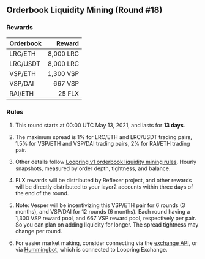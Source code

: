 ## Orderbook Liquidity Mining (Round #18)


### Rewards

| **Orderbook** | **Reward** |
| :--- | ---: |
| LRC/ETH | 8,000 LRC|
| LRC/USDT | 8,000 LRC|
| VSP/ETH | 1,300 VSP|
| VSP/DAI | 667 VSP|
| RAI/ETH | 25 FLX|

### Rules

1) This round starts at 00:00 UTC May 13, 2021, and lasts for **13 days**.

2) The maximum spread is 1% for LRC/ETH and LRC/USDT trading pairs, 1.5% for VSP/ETH and VSP/DAI trading pairs, 2% for RAI/ETH trading pair.

3) Other details follow [Loopring v1 orderbook liquidity mining rules](https://medium.com/loopring-protocol/loopring-exchange-liquidity-mining-competition-748917b277e6). Hourly snapshots, measured by order depth, tightness, and balance.

4) FLX rewards will be distributed by Reflexer project, and other rewards will be directly distributed to your layer2 accounts within three days of the end of the round.

5) Note: Vesper will be incentivizing this VSP/ETH pair for 6 rounds (3 months), and VSP/DAI for 12 rounds (6 months). Each round having a 1,300 VSP reward pool, and 667 VSP reward pool, respectively per pair. So you can plan on adding liquidity for longer. The spread tightness may change per round.

6) For easier market making, consider connecting via the [exchange API](https://docs.loopring.io/en/), or via [Hummingbot](https://docs.hummingbot.io/exchange-connectors/loopring/), which is connected to Loopring Exchange.
